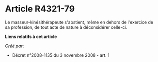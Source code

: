 # Article R4321-79

Le masseur-kinésithérapeute s'abstient, même en dehors de l'exercice de sa profession, de tout acte de nature à déconsidérer
celle-ci.

**Liens relatifs à cet article**

_Créé par_:

  - Décret n°2008-1135 du 3 novembre 2008 - art. 1
